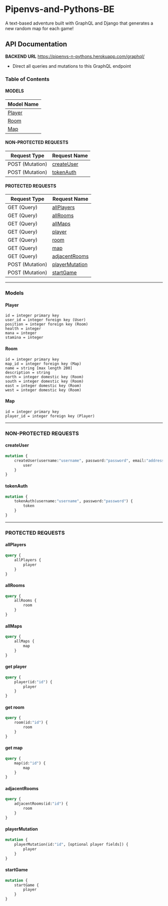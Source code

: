 # Pipenvs-and-Pythons-BE

A text-based adventure built with GraphQL and Django that generates a new random map for each game!

## **API Documentation**
**BACKEND URL** https://pipenvs-n-pythons.herokuapp.com/graphql/
- Direct all queries and mutations to this GraphQL endpoint
### **Table of Contents**

#### MODELS

| Model Name |
|------------|
| [Player](#Player)     |
| [Room](#Room)       |
| [Map](#Map)        |

#### NON-PROTECTED REQUESTS

| Request Type    | Request Name |
|-----------------|--------------|
| POST (Mutation) | [createUser](#createUser)   |
| POST (Mutation) | [tokenAuth](#tokenAuth)    |

#### PROTECTED REQUESTS

| Request Type    | Request Name   |
|-----------------|----------------|
| GET (Query)     | [allPlayers](#allPlayers)     |
| GET (Query)     | [allRooms](#allRooms)       |
| GET (Query)     | [allMaps](#allMaps)        |
| GET (Query)     | [player](#get-player)         |
| GET (Query)     | [room](#get-room)           |
| GET (Query)     | [map](#get-map)            |
| GET (Query)     | [adjacentRooms](#adjacentRooms)  |
| POST (Mutation) | [playerMutation](#playerMutation) |
| POST (Mutation) | [startGame](#startGame) |

---

### Models

#### Player

```
id = integer primary key
user_id = integer foreign key (User)
position = integer foreign key (Room)
health = integer
mana = integer
stamina = integer
```

#### Room

```
id = integer primary key
map_id = integer foreign key (Map)
name = string [max length 200]
description = string
north = integer domestic key (Room)
south = integer domestic key (Room)
east = integer domestic key (Room)
west = integer domestic key (Room)
```

#### Map

```
id = integer primary key
player_id = integer foreign key (Player)
```

---

### NON-PROTECTED REQUESTS

#### createUser

```graphql
mutation {
    createUser(username:"username", password:"password", email:"address@mail.com") {
        user
    }
}
```

#### tokenAuth

```graphql
mutation {
    tokenAuth(username:"username", password:"password") {
        token
    }
}
```

---

### PROTECTED REQUESTS

#### allPlayers

```graphql
query {
    allPlayers {
        player
    }
}
```

#### allRooms

```graphql
query {
    allRooms {
        room
    }
}
```

#### allMaps

```graphql
query {
    allMaps {
        map
    }
}
```

#### get player

```graphql
query {
    player(id:"id") {
        player
    }
}
```

#### get room

```graphql
query {
    room(id:"id") {
        room
    }
}
```

#### get map

```graphql
query {
    map(id:"id") {
        map
    }
}
```

#### adjacentRooms

```graphql
query {
    adjacentRooms(id:"id") {
        room
    }
}
```

#### playerMutation

```graphql
mutation {
    playerMutation(id:"id", [optional player fields]) {
        player
    }
}
```
#### startGame

```graphql
mutation {
    startGame {
        player
    }
}
```